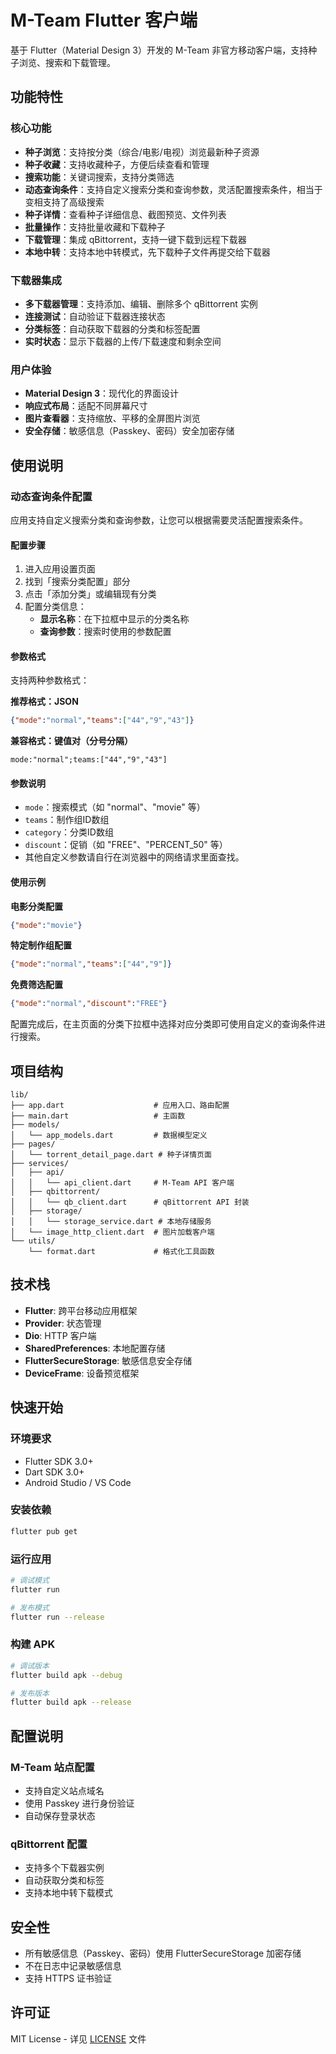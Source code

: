# M-Team Flutter 客户端

基于 Flutter（Material Design 3）开发的 M-Team 非官方移动客户端，支持种子浏览、搜索和下载管理。

## 功能特性

### 核心功能
- **种子浏览**：支持按分类（综合/电影/电视）浏览最新种子资源
- **种子收藏**：支持收藏种子，方便后续查看和管理
- **搜索功能**：关键词搜索，支持分类筛选
- **动态查询条件**：支持自定义搜索分类和查询参数，灵活配置搜索条件，相当于变相支持了高级搜索
- **种子详情**：查看种子详细信息、截图预览、文件列表
- **批量操作**：支持批量收藏和下载种子
- **下载管理**：集成 qBittorrent，支持一键下载到远程下载器
- **本地中转**：支持本地中转模式，先下载种子文件再提交给下载器

### 下载器集成
- **多下载器管理**：支持添加、编辑、删除多个 qBittorrent 实例
- **连接测试**：自动验证下载器连接状态
- **分类标签**：自动获取下载器的分类和标签配置
- **实时状态**：显示下载器的上传/下载速度和剩余空间

### 用户体验
- **Material Design 3**：现代化的界面设计
- **响应式布局**：适配不同屏幕尺寸
- **图片查看器**：支持缩放、平移的全屏图片浏览
- **安全存储**：敏感信息（Passkey、密码）安全加密存储

## 使用说明

### 动态查询条件配置

应用支持自定义搜索分类和查询参数，让您可以根据需要灵活配置搜索条件。

#### 配置步骤
1. 进入应用设置页面
2. 找到「搜索分类配置」部分
3. 点击「添加分类」或编辑现有分类
4. 配置分类信息：
   - **显示名称**：在下拉框中显示的分类名称
   - **查询参数**：搜索时使用的参数配置

#### 参数格式

支持两种参数格式：

**推荐格式：JSON**
```json
{"mode":"normal","teams":["44","9","43"]}
```

**兼容格式：键值对（分号分隔）**
```
mode:"normal";teams:["44","9","43"]
```

#### 参数说明
- `mode`：搜索模式（如 "normal"、"movie" 等）
- `teams`：制作组ID数组
- `category`：分类ID数组
- `discount`：促销（如 "FREE"、"PERCENT_50" 等）
- 其他自定义参数请自行在浏览器中的网络请求里面查找。

#### 使用示例

**电影分类配置**
```json
{"mode":"movie"}
```

**特定制作组配置**
```json
{"mode":"normal","teams":["44","9"]}
```

**免费筛选配置**
```json
{"mode":"normal","discount":"FREE"}
```

配置完成后，在主页面的分类下拉框中选择对应分类即可使用自定义的查询条件进行搜索。

## 项目结构

```
lib/
├── app.dart                    # 应用入口、路由配置
├── main.dart                   # 主函数
├── models/
│   └── app_models.dart         # 数据模型定义
├── pages/
│   └── torrent_detail_page.dart # 种子详情页面
├── services/
│   ├── api/
│   │   └── api_client.dart     # M-Team API 客户端
│   ├── qbittorrent/
│   │   └── qb_client.dart      # qBittorrent API 封装
│   ├── storage/
│   │   └── storage_service.dart # 本地存储服务
│   └── image_http_client.dart  # 图片加载客户端
└── utils/
    └── format.dart             # 格式化工具函数
```

## 技术栈

- **Flutter**: 跨平台移动应用框架
- **Provider**: 状态管理
- **Dio**: HTTP 客户端
- **SharedPreferences**: 本地配置存储
- **FlutterSecureStorage**: 敏感信息安全存储
- **DeviceFrame**: 设备预览框架

## 快速开始

### 环境要求
- Flutter SDK 3.0+
- Dart SDK 3.0+
- Android Studio / VS Code

### 安装依赖
```bash
flutter pub get
```

### 运行应用
```bash
# 调试模式
flutter run

# 发布模式
flutter run --release
```

### 构建 APK
```bash
# 调试版本
flutter build apk --debug

# 发布版本
flutter build apk --release
```

## 配置说明

### M-Team 站点配置
- 支持自定义站点域名
- 使用 Passkey 进行身份验证
- 自动保存登录状态

### qBittorrent 配置
- 支持多个下载器实例
- 自动获取分类和标签
- 支持本地中转下载模式

## 安全性

- 所有敏感信息（Passkey、密码）使用 FlutterSecureStorage 加密存储
- 不在日志中记录敏感信息
- 支持 HTTPS 证书验证

## 许可证

MIT License - 详见 [LICENSE](LICENSE) 文件
